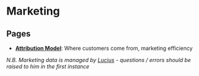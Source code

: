 # Marketing

## Pages
* [**Attribution Model**](/marketing/attribution_model): Where customers come from, marketing efficiency

*N.B. Marketing data is managed by [Lucius](mailto:lucius@needful.things) - questions / errors should be raised to him in the first instance*